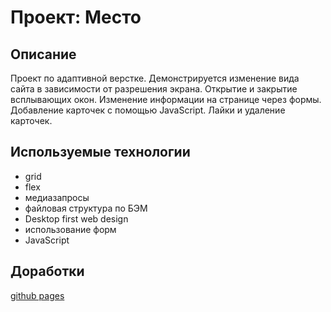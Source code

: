 # Проект: Место

## Описание

Проект по адаптивной верстке. Демонстрируется изменение вида сайта в зависимости от разрешения экрана. Открытие и закрытие всплывающих окон. Изменение информации на странице через формы. Добавление карточек с помощью JavaScript. Лайки и удаление карточек.

## Используемые технологии

- grid
- flex
- медиазапросы
- файловая структура по БЭМ
- Desktop first web design
- использование форм
- JavaScript

## Доработки

[github pages](https://ddgusar.github.io/mesto-project/index.html)
